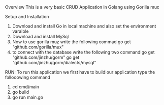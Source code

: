 Overview
This is a very basic CRUD Application in Golang using Gorilla mux

Setup and Installation
1. Download and install Go in local machine and also set the environment varaible
2. Download and install MySql
3. Now to use gorilla muz write the following commad  go get "github.com/gorilla/mux"
4. to connect with the database write the following two command  go get "github.com/jinzhu/gorm" go get "github.com/jinzhu/gorm/dialects/mysql"

RUN:
To run this application we first have to build our application type the follooowing command 
1. cd cmd/main
2. go build
3. go run main.go
